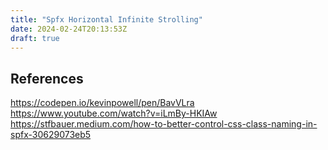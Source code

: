 ```yaml
---
title: "Spfx Horizontal Infinite Strolling"
date: 2024-02-24T20:13:53Z
draft: true
---
```


## References
https://codepen.io/kevinpowell/pen/BavVLra
https://www.youtube.com/watch?v=iLmBy-HKIAw
https://stfbauer.medium.com/how-to-better-control-css-class-naming-in-spfx-30629073eb5